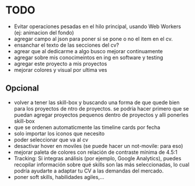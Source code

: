 # TODO

- Evitar operaciones pesadas en el hilo principal, usando Web Workers (ej: animacion del fondo)
- agregar campo al json para poner si se pone o no el item en el cv.
- ensanchar el texto de las secciones del cv?
- agrear que al dedicarme a algo busco mejorar continuamente
- agregar sobre mis conocimeintos en ing en software y testing
- agregar este proyecto a mis proyectos
- mejorar colores y visual por ultima ves

## Opcional

- volver a tener las skill-box y buscando una forma de que quede bien para los proyectos de ntro de proyectos. se podria hacer primero que se puedan agregar proyectos pequenos dentro de proyectos y alli ponerles skill-box
- que se ordenen automaticmente las timeline cards por fecha
- solo importar los iconos que necesito
- poder seleccionar que va al cv
- desactivar hover en moviles (se puede hacer un not-movile: para eso)
- mejorar paleta de colores con relación de contraste mínima de 4.5:1
- Tracking: Si integras análisis (por ejemplo, Google Analytics), puedes recopilar información sobre qué skills son las más seleccionadas, lo cual podría ayudarte a adaptar tu CV a las demandas del mercado.
- poner soft skills, habilidades agiles,...
